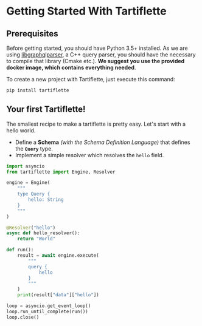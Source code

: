 # Getting Started With Tartiflette

## Prerequisites

Before getting started, you should have Python 3.5+ installed. As we are using [libgraphqlparser](https://github.com/graphql/libgraphqlparser), a C++ query parser, you should have the necessary to compile that library (Cmake etc.). **We suggest you use the provided docker image, which contains everything needed**.

To create a new project with Tartiflette, just execute this command:

```bash
pip install tartiflette
```

## Your first Tartiflette!

The smallest recipe to make a tartiflette is pretty easy. Let's start with a hello world.

* Define a **Schema** _(with the Schema Definition Language)_ that defines the **`Query`** type.
* Implement a simple resolver which resolves the `hello` field.

```python
import asyncio
from tartiflette import Engine, Resolver

engine = Engine(
    """
    type Query {
        hello: String
    }
    """
)

@Resolver("hello")
async def hello_resolver():
    return "World"

def run():
    result = await engine.execute(
        """
        query {
            hello
        }
        """
    )
    print(result["data"]["hello"])

loop = asyncio.get_event_loop()
loop.run_until_complete(run())
loop.close()
```
